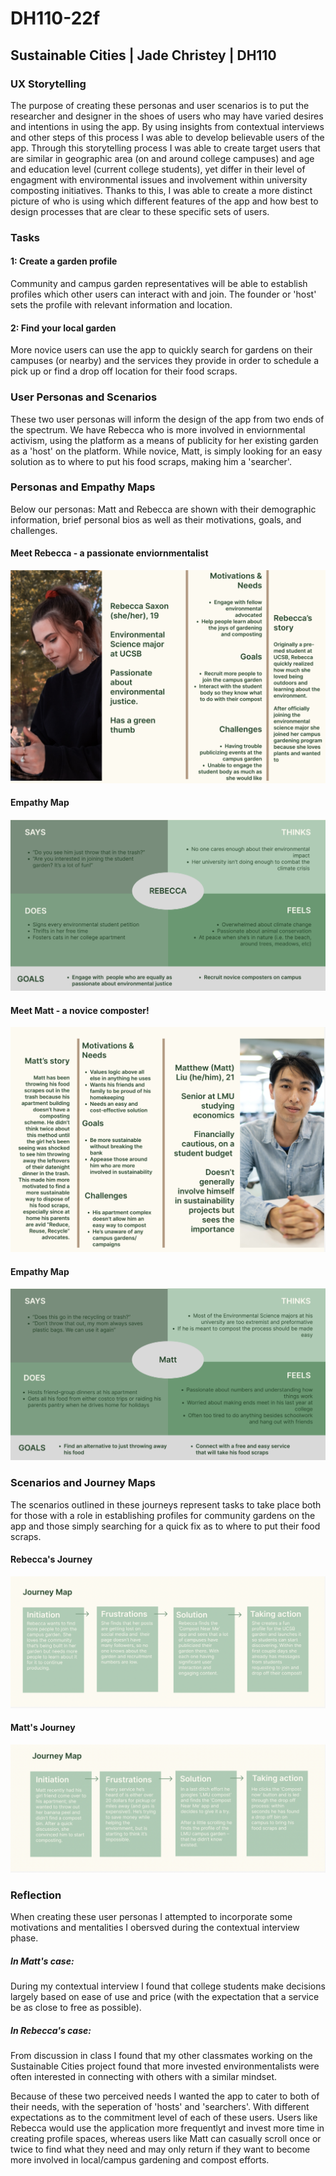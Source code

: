 # DH110-22f

## Sustainable Cities | Jade Christey | DH110

### UX Storytelling 

The purpose of creating these personas and user scenarios is to put the researcher and designer in the shoes of users who may have varied desires and intentions in using the app. By using insights from contextual interviews and other steps of this process I was able to develop believable users of the app. Through this storytelling process I was able to create target users that are similar in geographic area (on and around college campuses) and age and education level (current college students), yet differ in their level of engagment with environmental issues and involvement within university composting initiatives. Thanks to this, I was able to create a more distinct picture of who is using which different features of the app and how best to design processes that are clear to these specific sets of users. 

### Tasks

#### 1: Create a garden profile

Community and campus garden representatives will be able to establish profiles which other users can interact with and join. The founder or 'host' sets the profile with relevant information and location. 

#### 2: Find your local garden 

More novice users can use the app to quickly search for gardens on their campuses (or nearby) and the services they provide in order to schedule a pick up  or find a drop off location for their food scraps. 

### User Personas and Scenarios

These two user personas will inform the design of the app from two ends of the spectrum. We have Rebecca who is more involved in enviornmental activism, using the platform as a means of publicity for her existing garden as a 'host' on the platform. While novice, Matt, is simply looking for an easy solution as to where to put his food scraps, making him a 'searcher'. 

### Personas and Empathy Maps

Below our personas: Matt and Rebecca are shown with their demographic information, brief personal bios as well as their motivations, goals, and challenges. 

#### Meet Rebecca - a passionate enviornmentalist

![Rebecca's Persona Description](Screen%20Shot%202022-10-25%20at%2010.25.29%20PM.png)

#### Empathy Map

![Rebecca's Empathy Map](Screen%20Shot%202022-10-25%20at%2010.25.44%20PM.png)

#### Meet Matt - a novice composter!

![Matt's Persona Description](Screen%20Shot%202022-10-25%20at%2010.25.53%20PM.png)

#### Empathy Map

![Matt's Empathy Map](Screen%20Shot%202022-10-25%20at%2010.26.02%20PM.png)

### Scenarios and Journey Maps

The scenarios outlined in these journeys represent tasks to take place both for those with a role in establishing profiles for community gardens on the app and those simply searching for a quick fix as to where to put their food scraps. 

#### Rebecca's Journey

![Rebeccas's Journey Map](Screen%20Shot%202022-10-25%20at%2010.57.03%20PM.png)

#### Matt's Journey

![Matt's Journey Map](Screen%20Shot%202022-10-25%20at%2010.57.26%20PM.png)


### Reflection

When creating these user personas I attempted to incorporate some motivations and mentalities I obersved during the contextual interview phase. 

##### In Matt's case: 
During my contextual interview I found that college students make decisions largely based on ease of use and price (with the expectation that a service be as close to free as possible). 

##### In Rebecca's case: 
From discussion in class I found that my other classmates working on the Sustainable Cities project found that more invested environmentalists were often interested in connecting with others with a similar mindset. 

Because of these two perceived needs I wanted the app to cater to both of their needs, with the seperation of 'hosts' and 'searchers'. With different expectations as to the commitment level of each of these users. Users like Rebecca would use the application more frequentlyt and invest more time in creating profile spaces, whereas users like Matt can casually scroll once or twice to find what they need and may only return if they want to become more involved in local/campus gardening and compost efforts. 

